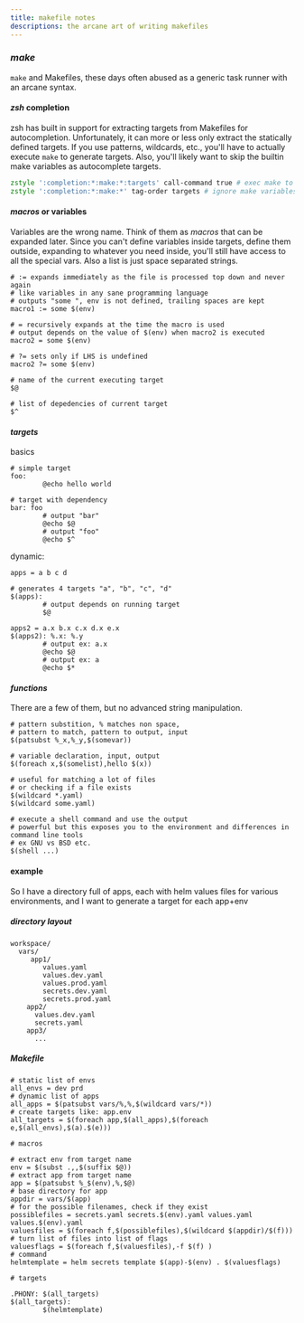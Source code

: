 ```yaml
---
title: makefile notes
descriptions: the arcane art of writing makefiles
---
```


### _make_

`make` and Makefiles,
these days often abused as a generic task runner with an arcane syntax.

#### _zsh_ completion

zsh has built in support for extracting targets from Makefiles for autocompletion.
Unfortunately, it can more or less only extract the statically defined targets.
If you use patterns, wildcards, etc.,
you'll have to actually execute `make` to generate targets.
Also, you'll likely want to skip the builtin make variables as autocomplete targets.

```zsh
zstyle ':completion:*:make:*:targets' call-command true # exec make to get targets
zstyle ':completion:*:make:*' tag-order targets # ignore make variables
```

#### _macros_ or variables

Variables are the wrong name.
Think of them as _macros_ that can be expanded later.
Since you can't define variables inside targets,
define them outside, expanding to whatever you need inside,
you'll still have access to all the special vars.
Also a list is just space separated strings.

```
# := expands immediately as the file is processed top down and never again
# like variables in any sane programming language
# outputs "some ", env is not defined, trailing spaces are kept
macro1 := some $(env)

# = recursively expands at the time the macro is used
# output depends on the value of $(env) when macro2 is executed
macro2 = some $(env)

# ?= sets only if LHS is undefined
macro2 ?= some $(env)

# name of the current executing target
$@

# list of depedencies of current target
$^
```

#### _targets_

basics


```
# simple target
foo:
        @echo hello world

# target with dependency
bar: foo
        # output "bar"
        @echo $@
        # output "foo"
        @echo $^
```

dynamic:

```
apps = a b c d

# generates 4 targets "a", "b", "c", "d"
$(apps):
        # output depends on running target
        $@

apps2 = a.x b.x c.x d.x e.x
$(apps2): %.x: %.y
        # output ex: a.x
        @echo $@
        # output ex: a
        @echo $*
```

#### _functions_

There are a few of them, but no advanced string manipulation.

```
# pattern substition, % matches non space,
# pattern to match, pattern to output, input
$(patsubst %_x,%_y,$(somevar))

# variable declaration, input, output
$(foreach x,$(somelist),hello $(x))

# useful for matching a lot of files
# or checking if a file exists
$(wildcard *.yaml)
$(wildcard some.yaml)

# execute a shell command and use the output
# powerful but this exposes you to the environment and differences in command line tools
# ex GNU vs BSD etc.
$(shell ...)
```

#### example

So I have a directory full of apps,
each with helm values files for various environments,
and I want to generate a target for each app+env

##### directory layout

```
workspace/
  vars/
     app1/
        values.yaml
        values.dev.yaml
        values.prod.yaml
        secrets.dev.yaml
        secrets.prod.yaml
    app2/
      values.dev.yaml
      secrets.yaml
    app3/
      ...
```

##### Makefile

```make
# static list of envs
all_envs = dev prd
# dynamic list of apps
all_apps = $(patsubst vars/%,%,$(wildcard vars/*))
# create targets like: app.env
all_targets = $(foreach app,$(all_apps),$(foreach e,$(all_envs),$(a).$(e)))

# macros

# extract env from target name
env = $(subst .,,$(suffix $@))
# extract app from target name
app = $(patsubst %_$(env),%,$@)
# base directory for app
appdir = vars/$(app)
# for the possible filenames, check if they exist
possiblefiles = secrets.yaml secrets.$(env).yaml values.yaml values.$(env).yaml
valuesfiles = $(foreach f,$(possiblefiles),$(wildcard $(appdir)/$(f)))
# turn list of files into list of flags
valuesflags = $(foreach f,$(valuesfiles),-f $(f) )
# command
helmtemplate = helm secrets template $(app)-$(env) . $(valuesflags)

# targets

.PHONY: $(all_targets)
$(all_targets):
        $(helmtemplate)
```
